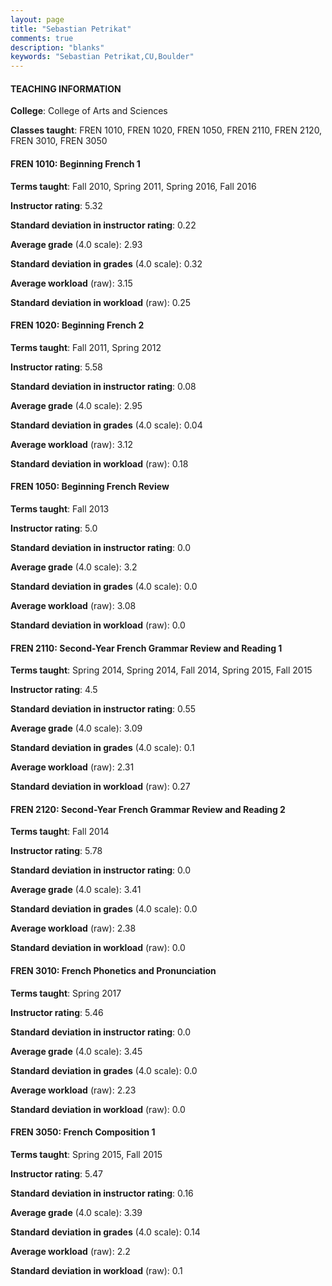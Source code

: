 ```yaml
---
layout: page
title: "Sebastian Petrikat" 
comments: true
description: "blanks"
keywords: "Sebastian Petrikat,CU,Boulder"
---
```

<head>
<script src="https://ajax.googleapis.com/ajax/libs/jquery/2.1.3/jquery.min.js"></script>
<script src="https://dl.dropboxusercontent.com/s/pc42nxpaw1ea4o9/highcharts.js?dl=0"></script>
<!-- <script src="../assets/js/highcharts.js"></script> -->
<style type="text/css">@font-face {
	font-family: "Bebas Neue";
	src: url(https://www.filehosting.org/file/details/544349/BebasNeue Regular.otf) format("opentype");
	}
	h1.Bebas { 
		font-family: "Bebas Neue", Verdana, Tahoma;
	}
</style>
</head>
	   
#### TEACHING INFORMATION

**College**: College of Arts and Sciences

**Classes taught**: FREN 1010, FREN 1020, FREN 1050, FREN 2110, FREN 2120, FREN 3010, FREN 3050

#### FREN 1010: Beginning French 1

**Terms taught**: Fall 2010, Spring 2011, Spring 2016, Fall 2016

**Instructor rating**: 5.32

**Standard deviation in instructor rating**: 0.22

**Average grade** (4.0 scale): 2.93

**Standard deviation in grades** (4.0 scale): 0.32

**Average workload** (raw): 3.15

**Standard deviation in workload** (raw): 0.25

#### FREN 1020: Beginning French 2

**Terms taught**: Fall 2011, Spring 2012

**Instructor rating**: 5.58

**Standard deviation in instructor rating**: 0.08

**Average grade** (4.0 scale): 2.95

**Standard deviation in grades** (4.0 scale): 0.04

**Average workload** (raw): 3.12

**Standard deviation in workload** (raw): 0.18

#### FREN 1050: Beginning French Review

**Terms taught**: Fall 2013

**Instructor rating**: 5.0

**Standard deviation in instructor rating**: 0.0

**Average grade** (4.0 scale): 3.2

**Standard deviation in grades** (4.0 scale): 0.0

**Average workload** (raw): 3.08

**Standard deviation in workload** (raw): 0.0

#### FREN 2110: Second-Year French Grammar Review and Reading 1

**Terms taught**: Spring 2014, Spring 2014, Fall 2014, Spring 2015, Fall 2015

**Instructor rating**: 4.5

**Standard deviation in instructor rating**: 0.55

**Average grade** (4.0 scale): 3.09

**Standard deviation in grades** (4.0 scale): 0.1

**Average workload** (raw): 2.31

**Standard deviation in workload** (raw): 0.27

#### FREN 2120: Second-Year French Grammar Review and Reading 2

**Terms taught**: Fall 2014

**Instructor rating**: 5.78

**Standard deviation in instructor rating**: 0.0

**Average grade** (4.0 scale): 3.41

**Standard deviation in grades** (4.0 scale): 0.0

**Average workload** (raw): 2.38

**Standard deviation in workload** (raw): 0.0

#### FREN 3010: French Phonetics and Pronunciation

**Terms taught**: Spring 2017

**Instructor rating**: 5.46

**Standard deviation in instructor rating**: 0.0

**Average grade** (4.0 scale): 3.45

**Standard deviation in grades** (4.0 scale): 0.0

**Average workload** (raw): 2.23

**Standard deviation in workload** (raw): 0.0

#### FREN 3050: French Composition 1

**Terms taught**: Spring 2015, Fall 2015

**Instructor rating**: 5.47

**Standard deviation in instructor rating**: 0.16

**Average grade** (4.0 scale): 3.39

**Standard deviation in grades** (4.0 scale): 0.14

**Average workload** (raw): 2.2

**Standard deviation in workload** (raw): 0.1

